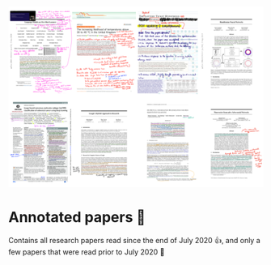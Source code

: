 <p align="center">
    <br>
    <img src="figures/title_collage.jpg" width="600"/>
    <br>
<p>

# Annotated papers :notebook_with_decorative_cover:
Contains all research papers read since the end of July 2020 :+1:, and only a few papers that were read prior to July 2020 :seedling:

